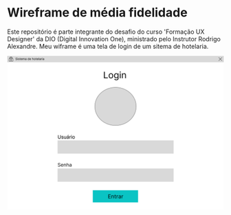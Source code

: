 # Wireframe de média fidelidade
Este repositório é parte integrante do desafio do curso 'Formação UX Designer' da DIO (Digital Innovation One), ministrado pelo Instrutor Rodrigo Alexandre. Meu wiframe é uma tela de login de um sitema de hotelaria.

![Wireframe de Média Fidelidade](https://github.com/DandanLeinad/Wireframe-de-media-fidelidade/raw/main/Wireframe.png)
